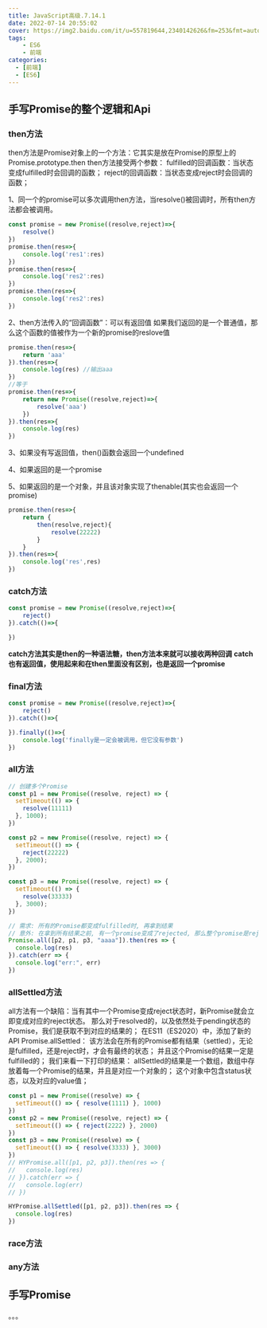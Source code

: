 ```yaml
---
title: JavaScript高级.7.14.1
date: 2022-07-14 20:55:02
cover: https://img2.baidu.com/it/u=557819644,2340142626&fm=253&fmt=auto&a=138&f=JEG?w=1000&h=500
tags:
    - ES6
    - 前端
categories:
  - [前端]
  - [ES6]
---
```


## 手写Promise的整个逻辑和Api

### then方法
then方法是Promise对象上的一个方法：它其实是放在Promise的原型上的 Promise.prototype.then
 then方法接受两个参数：
fulfilled的回调函数：当状态变成fulfilled时会回调的函数；
reject的回调函数：当状态变成reject时会回调的函数；

<!-- more -->

1、同一个的promise可以多次调用then方法，当resolve()被回调时，所有then方法都会被调用。
```javascript
const promise = new Promise((resolve,reject)=>{
    resolve()
})
promise.then(res=>{
    console.log('res1':res)
})
promise.then(res=>{
    console.log('res2':res)
})
promise.then(res=>{
    console.log('res2':res)
})
```

2、then方法传入的“回调函数”：可以有返回值
如果我们返回的是一个普通值，那么这个函数的值被作为一个新的promise的reslove值
```javascript
promise.then(res=>{
    return 'aaa'
}).then(res=>{
    console.log(res) //输出aaa
}) 
//等于
promise.then(res=>{
    return new Promise((resolve,reject)=>{
        resolve('aaa')
    })
}).then(res=>{
    console.log(res)
})
```
3、如果没有写返回值，then()函数会返回一个undefined

4、如果返回的是一个promise

5、如果返回的是一个对象，并且该对象实现了thenable(其实也会返回一个promise)
```javascript
promise.then(res=>{
    return {
        then(resolve,reject){
            resolve(22222)
        }
    }
}).then(res=>{
    console.log('res',res)
})
```


### catch方法
```javascript
const promise = new Promise((resolve,reject)=>{
    reject()
}).catch(()=>{

})
```
**catch方法其实是then的一种语法糖，then方法本来就可以接收两种回调**
**catch也有返回值，使用起来和在then里面没有区别，也是返回一个promise**


### final方法
```javascript
const promise = new Promise((resolve,reject)=>{
    reject()
}).catch(()=>{

}).finally(()=>{
    console.log('finally是一定会被调用，但它没有参数')
})
```



### all方法
```javascript
// 创建多个Promise
const p1 = new Promise((resolve, reject) => {
  setTimeout(() => {
    resolve(11111)
  }, 1000);
})

const p2 = new Promise((resolve, reject) => {
  setTimeout(() => {
    reject(22222)
  }, 2000);
})

const p3 = new Promise((resolve, reject) => {
  setTimeout(() => {
    resolve(33333)
  }, 3000);
})

// 需求: 所有的Promise都变成fulfilled时, 再拿到结果
// 意外: 在拿到所有结果之前, 有一个promise变成了rejected, 那么整个promise是rejected
Promise.all([p2, p1, p3, "aaaa"]).then(res => {
  console.log(res)
}).catch(err => {
  console.log("err:", err)
})

```

### allSettled方法
all方法有一个缺陷：当有其中一个Promise变成reject状态时，新Promise就会立即变成对应的reject状态。
那么对于resolved的，以及依然处于pending状态的Promise，我们是获取不到对应的结果的；
 在ES11（ES2020）中，添加了新的API Promise.allSettled：
该方法会在所有的Promise都有结果（settled），无论是fulfilled，还是reject时，才会有最终的状态；
并且这个Promise的结果一定是fulfilled的；
 我们来看一下打印的结果：
allSettled的结果是一个数组，数组中存放着每一个Promise的结果，并且是对应一个对象的；
这个对象中包含status状态，以及对应的value值；
```javascript
const p1 = new Promise((resolve) => {
  setTimeout(() => { resolve(1111) }, 1000)
})
const p2 = new Promise((resolve, reject) => {
  setTimeout(() => { reject(2222) }, 2000)
})
const p3 = new Promise((resolve) => {
  setTimeout(() => { resolve(3333) }, 3000)
})
// HYPromise.all([p1, p2, p3]).then(res => {
//   console.log(res)
// }).catch(err => {
//   console.log(err)
// })

HYPromise.allSettled([p1, p2, p3]).then(res => {
  console.log(res)
})
```

### race方法


### any方法


## 手写Promise
。。。